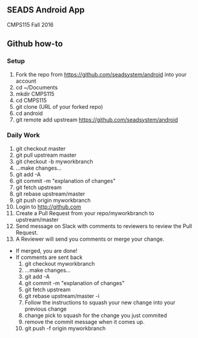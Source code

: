 ## SEADS Android App
CMPS115 Fall 2016

## Github how-to
### Setup
1. Fork the repo from https://github.com/seadsystem/android into your account
2. cd ~/Documents
3. mkdir CMPS115
4. cd CMPS115
5. git clone (URL of your forked repo)
6. cd android
7. git remote add upstream https://github.com/seadsystem/android

### Daily Work
1. git checkout master
2. git pull upstream master
3. git checkout -b myworkbranch
4. ...make changes...
5. git add -A
6. git commit -m "explanation of changes"
7. git fetch upstream
8. git rebase upstream/master
9. git push origin myworkbranch
10. Login to http://github.com
11. Create a Pull Request from your repo/myworkbranch to upstream/master
12. Send message on Slack with comments to reviewers to review the Pull Request.
13. A Reviewer will send you comments or merge your change.
   - If merged, you are done!
   - If comments are sent back
      1. git checkout myworkbranch
      2. ...make changes...
      3. git add -A
      4. git commit -m "explanation of changes"
      5. git fetch upstream
      6. git rebase upstream/master -i
      7. Follow the instructions to squash your new change into your previous change
      8. change pick to squash for the change you just commited
      9. remove the commit message when it comes up.
      10. git push -f origin myworkbranch
